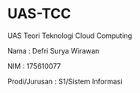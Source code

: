 # UAS-TCC
UAS Teori Teknologi Cloud Computing

Nama : Defri Surya Wirawan

NIM : 175610077

Prodi/Jurusan : S1/Sistem Informasi
